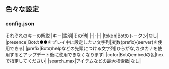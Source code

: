 ## 色々な設定

### config.json
それぞれのキーの解説
|キー|説明|その他|
|-|-|-|
|token|Botのトークン|なし|
|presence|Botの●●をプレイ中に設定したい文字列|変数{prefix}{server}を使用できる|
|prefix|Botのhelpなどの先頭につける文字列|ひらがな,カタカナを使用するとアップデート後に使用できなくなります|
|color|Botのembedの色|hexで指定してください|
|search_max|アイテムなどの最大検索数|なし|
